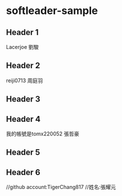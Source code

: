 # softleader-sample

## Header 1
Lacerjoe 劉駿


## Header 2
reiji0713 周庭羽

## Header 3


## Header 4
 我的帳號是tomx220052
張哲豪
## Header 5


## Header 6

 //github account:TigerChang817
 //姓名:張耀元
